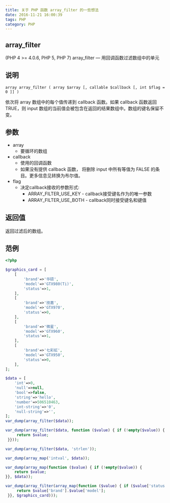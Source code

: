 ```yaml
---
title: 关于 PHP 函数 array_filter 的一些想法
date: 2016-11-21 16:00:39
tags: PHP
category: PHP
---
```


## array_filter

(PHP 4 >= 4.0.6, PHP 5, PHP 7)
array_filter — 用回调函数过滤数组中的单元

## 说明

`array array_filter ( array $array [, callable $callback [, int $flag = 0 ]] )`

依次将 array 数组中的每个值传递到 callback 函数。如果 callback 函数返回 TRUE，则 input 数组的当前值会被包含在返回的结果数组中。数组的键名保留不变。

## 参数

- array
	- 要循环的数组
- callback
	- 使用的回调函数
	- 如果没有提供 callback 函数， 将删除 input 中所有等值为 FALSE 的条目。更多信息见转换为布尔值。
- flag
	- 决定callback接收的参数形式:
		- ARRAY_FILTER_USE_KEY - callback接受键名作为的唯一参数
		- ARRAY_FILTER_USE_BOTH - callback同时接受键名和键值

## 返回值

返回过滤后的数组。


## 范例
```php
<?php

$graphics_card = [
    [
        'brand'=>'华硕',
        'model'=>'GTX980(Ti)',
        'status'=>1,
    ],
    [
        'brand'=>'技嘉',
        'model'=>'GTX970',
        'status'=>0,
    ],
    [
        'brand'=>'微星',
        'model'=>'GTX960',
        'status'=>1,
    ],
    [
        'brand'=>'七彩虹',
        'model'=>'GTX950',
        'status'=>0,
    ],
];

$data = [
    'int'=>0,
    'null'=>null,
    'bool'=>false,
    'string'=>'hello',
    'number'=>506510463,
    'int-string'=>'0',
    'null-string'=>'',
];
var_dump(array_filter($data));

var_dump(array_filter($data, function ($value) { if (!empty($value)) {
     return $value;
 }}));

var_dump(array_filter($data, 'strlen'));

var_dump(array_map('intval', $data));

var_dump(array_map(function ($value) { if (!empty($value)) {
    return $value;
}}, $data));

var_dump(array_filter(array_map(function ($value) { if ($value['status']===1) {
     return $value['brand'].$value['model'];
 }}, $graphics_card)));
```
